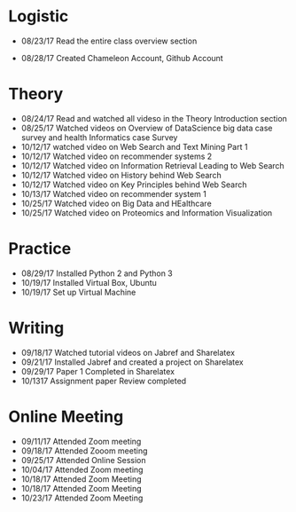 # Logistic
 
* 08/23/17   Read the entire class overview section
 
* 08/28/17  Created Chameleon Account, Github Account 
 
 
# Theory

* 08/24/17  Read and watched all videso in the Theory Introduction section
* 08/25/17  Watched videos on Overview of DataScience big data case survey and health Informatics case Survey
* 10/12/17  watched video on Web Search and Text Mining Part 1
* 10/12/17  Watched video on recommender systems 2
* 10/12/17  Watched video on Information Retrieval Leading to Web Search
* 10/12/17  Watched video on History behind Web Search
* 10/12/17  Watched video on Key Principles behind Web Search
* 10/13/17  Watched video on recommender system 1
* 10/25/17  Watched video on Big Data and HEalthcare
* 10/25/17  Watched video on Proteomics and Information Visualization

# Practice 

 * 08/29/17  Installed Python 2 and Python 3
 * 10/19/17  Installed Virtual Box, Ubuntu
 * 10/19/17  Set up Virtual Machine
  
 

# Writing
 
 * 09/18/17 Watched tutorial videos on Jabref and Sharelatex
 * 09/21/17 Installed Jabref and created a project on Sharelatex
 * 09/29/17 Paper 1 Completed in Sharelatex
 * 10/1317  Assignment paper Review completed
 
 
 # Online Meeting
 
 * 09/11/17  Attended Zoom meeting
 * 09/18/17  Attended Zooom meeting
 * 09/25/17  Attended Online Session
 * 10/04/17  Attended Zoom meeting
 * 10/18/17  Attended Zoom Meeting
 * 10/18/17  Attended Zoom Meeting
 * 10/23/17  Attended Zoom Meeting
 
 
 
 
 
 
 
 
 
 
 
          
 


      
       
